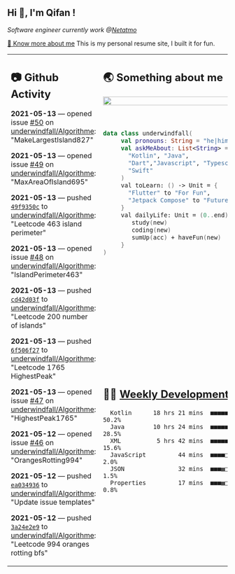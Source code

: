 <h2> Hi 👋, I'm Qifan ! </h2>
<p><em>Software engineer currently work @<a href="https://www.netatmo.com">Netatmo</a>
</em></p><p><a href="https://qifanyang.com/resume" target="_blank"> 🔭 Know more about me</a> This is my personal resume site, I built it for fun.</p>
<table><tr><td valign="top" rowspan="2">

 ## 📷 Github Activity
 <!-- githubActivity starts -->
  **2021-05-13** — opened issue [#50](https://api.github.com/repos/underwindfall/Algorithme/issues/50) on [underwindfall/Algorithme](https://api.github.com/repos/underwindfall/Algorithme): "MakeLargestIsland827"

  **2021-05-13** — opened issue [#49](https://api.github.com/repos/underwindfall/Algorithme/issues/49) on [underwindfall/Algorithme](https://api.github.com/repos/underwindfall/Algorithme): "MaxAreaOfIsland695"

  **2021-05-13** — pushed [`49f9350c`](https://api.github.com/repos/underwindfall/Algorithme/commits/49f9350ce7f3ba608467593b4148cb4f8a86d65c) to [underwindfall/Algorithme](https://api.github.com/repos/underwindfall/Algorithme): "Leetcode 463 island perimeter"

  **2021-05-13** — opened issue [#48](https://api.github.com/repos/underwindfall/Algorithme/issues/48) on [underwindfall/Algorithme](https://api.github.com/repos/underwindfall/Algorithme): "IslandPerimeter463"

  **2021-05-13** — pushed [`cd42d03f`](https://api.github.com/repos/underwindfall/Algorithme/commits/cd42d03f3b12202dd9c69db08fb0e804e193d4ed) to [underwindfall/Algorithme](https://api.github.com/repos/underwindfall/Algorithme): "Leetcode 200 number of islands"

  **2021-05-13** — pushed [`6f506f27`](https://api.github.com/repos/underwindfall/Algorithme/commits/6f506f272bd0612c856b9483255e8a01702a5664) to [underwindfall/Algorithme](https://api.github.com/repos/underwindfall/Algorithme): "Leetcode 1765 HighestPeak"

  **2021-05-13** — opened issue [#47](https://api.github.com/repos/underwindfall/Algorithme/issues/47) on [underwindfall/Algorithme](https://api.github.com/repos/underwindfall/Algorithme): "HighestPeak1765"

  **2021-05-12** — opened issue [#46](https://api.github.com/repos/underwindfall/Algorithme/issues/46) on [underwindfall/Algorithme](https://api.github.com/repos/underwindfall/Algorithme): "OrangesRotting994"

  **2021-05-12** — pushed [`ea034936`](https://api.github.com/repos/underwindfall/Algorithme/commits/ea0349369e6910ca20e6a05e5a32e1a6df380f2b) to [underwindfall/Algorithme](https://api.github.com/repos/underwindfall/Algorithme): "Update issue templates"

  **2021-05-12** — pushed [`3a24e2e9`](https://api.github.com/repos/underwindfall/Algorithme/commits/3a24e2e9fac46cacd022a599f83f7446828ca043) to [underwindfall/Algorithme](https://api.github.com/repos/underwindfall/Algorithme): "Leetcode 994 oranges rotting bfs"
 <!-- githubActivity ends -->
 </td><td valign="top">

 ## 🌏 Something about me
 <!-- profile starts -->
 <a href="https://github.com/underwindfall" width="100%">
  <img src="https://github-readme-stats.vercel.app/api?username=underwindfall&show_icons=true&icon_color=805AD5&text_color=718096&bg_color=ffffff00&hide_title=true&include_all_commits=true&count_private=true&hide_border=true" width="100%"/>
 </a>
 <br/>
 <br/>
 <br/>
 
 ```kotlin
 data class underwindfall(
      val pronouns: String = "he|him",
      val askMeAbout: List<String> = listOf(
        "Kotlin", "Java", 
        "Dart","Javascript", "Typescript",
        "Swift"
      )
      val toLearn: () -> Unit = {
        "Flutter" to "For Fun",
        "Jetpack Compose" to "Future"
      }
      val dailyLife: Unit = (0..end).reduce { acc, new ->	
         study(new)	
         coding(new)	
         sumUp(acc) + haveFun(new)	
      }
 )
 ```
 <!-- profile ends -->
 </td></tr><tr><td valign="top">

 ## 🏊‍♂️ <a href="https://gist.github.com/underwindfall/377ee88ba1fabd1e93516e48ca9c61eb" target="_blank">Weekly Development Breakdown</a>
  <!-- codeTime starts -->
  ```text
    Kotlin      18 hrs 21 mins  ■■■■■■■■■■■■■■■▥□□□□□□□□  50.2%
    Java        10 hrs 24 mins  ■■■■■■■■■■◱□□□□□□□□□□□□□  28.5%
    XML          5 hrs 42 mins  ■■■■■■■◱□□□□□□□□□□□□□□□□  15.6%
    JavaScript         44 mins  ■■■■□□□□□□□□□□□□□□□□□□□□   2.0%
    JSON               32 mins  ■■■▦□□□□□□□□□□□□□□□□□□□□   1.5%
    Properties         17 mins  ■■■▦□□□□□□□□□□□□□□□□□□□□   0.8%
  ```
  <!-- codeTime starts -->
  </td></tr></table>